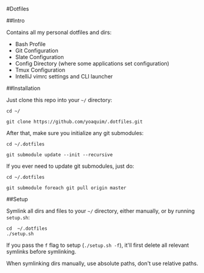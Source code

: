 #Dotfiles

##Intro

Contains all my personal dotfiles and dirs:

 - Bash Profile
 - Git Configuration
 - Slate Configuration
 - Config Directory (where some applications set configuration)
 - Tmux Configuration
 - IntelliJ vimrc settings and CLI launcher

##Installation

Just clone this repo into your `~/` directory:
```Shell
cd ~/

git clone https://github.com/yoaquim/.dotfiles.git
```

After that, make sure you initialize any git submodules:
```Shell
cd ~/.dotfiles

git submodule update --init --recursive
```

If you ever need to update git submodules, just do:

```Shell
cd ~/.dotfiles

git submodule foreach git pull origin master
```

##Setup

Symlink all dirs and files to your `~/` directory, either manually, or by running `setup.sh`:

```
cd  ~/.dotfiles
./setup.sh
```

If you pass the `f` flag to setup (`./setup.sh -f`), it'll first delete all relevant symlinks before symlinking.

When symlinking dirs manually, use absolute paths, don't use relative paths.
